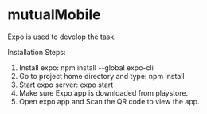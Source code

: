 # mutualMobile

Expo is used to develop the task.

Installation Steps:
1. Install expo: npm install --global expo-cli
2. Go to project home directory and type: npm install
3. Start expo server: expo start
4. Make sure Expo app is downloaded from playstore.
5. Open expo app and Scan the QR code to view the app.
